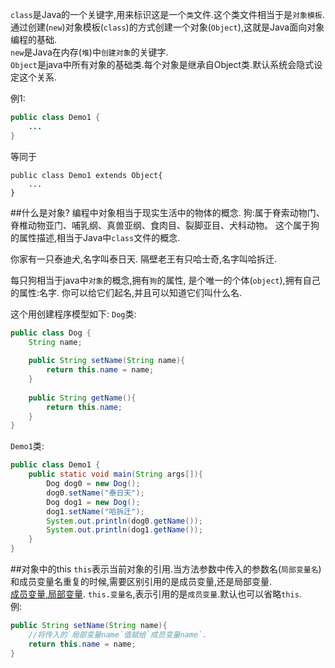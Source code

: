 `class`是Java的一个关键字,用来标识这是一个`类`文件.这个类文件相当于是`对象模板`.  
通过创建(`new`)对象模板(`class`)的方式创建一个对象(`Object`),这就是Java面向对象编程的基础.   
`new`是Java在内存(`堆`)中`创建对象`的关键字.  
`Object`是java中所有对象的基础类.每个对象是继承自Object类.默认系统会隐式设定这个关系.   

例1:
```java
public class Demo1 {
	...
}
```
等同于
```
public class Demo1 extends Object{
	...
}
```

##什么是对象?
编程中对象相当于现实生活中的物体的概念.
狗:属于脊索动物门、脊椎动物亚门、哺乳纲、真兽亚纲、食肉目、裂脚亚目、犬科动物。
这个属于狗的属性描述,相当于Java中`class`文件的概念.

你家有一只泰迪犬,名字叫泰日天.
隔壁老王有只哈士奇,名字叫哈拆迁.

每只狗相当于java中`对象`的概念,拥有`狗`的属性, 是个唯一的个体(`object`),拥有自己的属性:名字.
你可以给它们起名,并且可以知道它们叫什么名.


这个用创建程序模型如下:
`Dog`类:
```java
public class Dog {
	String name;
	
	public String setName(String name){
		return this.name = name;	
	}
	
	public String getName(){
		return this.name;	
	}
}
```
`Demo1`类:
```java
public class Demo1 {
	public static void main(String args[]){
		Dog dog0 = new Dog();
		dog0.setName("泰日天");
		Dog dog1 = new Dog();
		dog1.setName("哈拆迁");
		System.out.println(dog0.getName());
		System.out.println(dog1.getName());
	}
}
```

##对象中的this
`this`表示当前对象的引用.当方法参数中传入的参数名(`局部变量名`)和成员变量名重复的时候,需要区别引用的是成员变量,还是局部变量.   
[成员变量,局部变量](dashidan.com).
`this.变量名`,表示引用的是`成员变量`.默认也可以省略`this`.   
例:
```java
public String setName(String name){
	//将传入的`局部变量name`值赋给`成员变量name`.
	return this.name = name;	
}
```